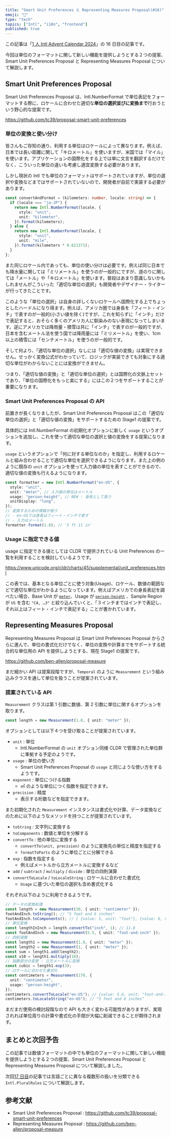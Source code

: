 ```yaml
---
title: "Smart Unit Preferences と Representing Measures Proposal(#16)"
emoji: "📐"
type: "tech"
topics: ["Intl", "i18n", "frontend"]
published: true
---
```


この記事は「[1 人 Intl Advent Calendar 2024](https://adventar.org/calendars/10555)」の 16 日目の記事です。

今回は単位のフォーマットに関して新しい機能を提供しようとする２つの提案、Smart Unit Preferences Proposal と Representing Measures Proposal について解説します。

## Smart Unit Preferences Proposal

Smart Unit Preferences Proposal は、Intl.NumberFormat で単位表記をフォーマットする際に、ロケールに合わせた適切な**単位の選択並びに変換まで**行おうという野心的な提案です。

https://github.com/tc39/proposal-smart-unit-preferences

### 単位の変換と使い分け

皆さんもご存知の通り、利用する単位はロケールによって異なります。例えば、日本では長い距離に関して「キロメートル」を使いますが、米国では「マイル」を使います。アプリケーションの国際化をする上では単に文言を翻訳するだけでなく、こういった単位の違いも考慮し適宜変換する必要があります。

しかし現状の Intl でも単位のフォーマットはサポートされていますが、単位の選択や変換などまではサポートされていないので、開発者が自前で実装する必要があります。

```ts
const convertAndFormat = (kilometers: number, locale: string) => {
  if (locale === "ja-JP") {
    return new Intl.NumberFormat(locale, {
      style: "unit",
      unit: "kilometer",
    }).format(kilometers);
  } else {
    return new Intl.NumberFormat(locale, {
      style: "unit",
      unit: "mile",
    }).format(kilometers * 0.621371);
  }
};
```

また同じロケール内であっても、単位の使い分けは必要です。例えば同じ日本でも降水量に関しては「ミリメートル」を使うのが一般的にですが、道のりに関しては「メートル」や「キロメートル」を使います。普段はあまり意識しないかもしれませんがこういった「適切な単位の選択」も開発者やデザイナー・ライターが行ってきたことです。

このような「単位の選択」は自身の詳しくないロケールへ国際化する上でちょっとしたハードルになり得ます。例えば、アメリカ圏では身長を「フィート・インチ」で表すのが一般的(小さい値を除く)ですが、これを知らずに「インチ」だけで表記すると、おそらく多くのアメリカ人に馴染みのない表現になってしまいます。逆にアメリカでは降雨量・積雪は共に「インチ」で表すのが一般的ですが、日本を含むメートル法を使う国では降雨量には「ミリメートル」を使い、1cm 以上の積雪には「センチメートル」を使うのが一般的です。

そして何より、「適切な単位の選択」なしには「適切な値の変換」は実現できません。せっかく変換公式がわかっていて、ロジックが実装できても対象にする適切な単位がわからないことには変換ができません。

つまり、「適切な値の変換」と「適切な単位の選択」とは国際化の文脈上セットであり、「単位の国際化をもっと楽にする」にはこの２つをサポートすることが重要になります。

### Smart Unit Preferences Proposal の API

前置きが長くなりましたが、Smart Unit Preferences Proposal はこの「適切な単位の選択」と「適切な値の変換」をサポートするための Stage1 の提案です。

具体的には Intl.NumberFormat の初期化オプションに新しく `usage` というオプションを追加し、これを使って適切な単位の選択と値の変換をする提案になります。

`usage` というオプションで「何に対する単位なのか」を指定し、利用するロケールと組み合わせることで適切な単位を選択できるようになります。また上の例のように既存の `unit` オプションを使って入力値の単位を表すことができるので、適切な値の変換も行えるようになります。

```ts
const formatter = new Intl.NumberFormat("en-US", {
  style: "unit",
  unit: "meter", // 入力値の単位はメートル
  usage: "person-height", // NEW : 身長として扱う
  unitDisplay: "long",
});
// 変換するための情報が揃う
// - en-USでは身長はフィート・インチで表す
// - 入力はメートル
formatter.format(1.8); // '5 ft 11 in'
```

### Usage に指定できる値

usage に指定できる値としては CLDR で提供されている Unit Preferences の一覧を利用することを検討しているようです。

https://www.unicode.org/cldr/charts/45/supplemental/unit_preferences.html

この表では、基本となる単位ごとに使う対象(Usage)、ロケール、数値の範囲などで適切な単位がわかるようになっています。例えばアメリカでの身長表記を調べたい場合、Base Unit が [`meter`](https://www.unicode.org/cldr/charts/45/supplemental/unit_preferences.html#meter)、Usage が [`person-height`](https://www.unicode.org/cldr/charts/45/supplemental/unit_preferences.html#person-height) 、Sample Region が `US` を含む `"CA, …3"` と絞り込んでいくと、「３インチまではインチで表記し、それ以上はフィート・インチで表記する」ことが書かれています。

## Representing Measures Proposal

Representing Measures Proposal は Smart Unit Preferences Proposal からさらに進んで、単位の書式化だけでなく、単位の変換や計算までをサポートする統合的な単位用の API を提供しようとする、現在 Stage1 の提案です。

https://github.com/ben-allen/proposal-measure

まだ細かい API は提案段階ですが、`Temporal` のように `Measurement` という組み込みクラスを通して単位を扱うことが提案されています。

### 提案されている API

`Measurement` クラスは第 1 引数に数値、第 2 引数に単位に関するオプションを取ります。

```ts
const length = new Measurement(1.8, { unit: "meter" });
```

オプションとしては以下４つを受け取ることが提案されています。

- `unit` : 単位
  - Intl.NumberFormat の `unit` オプション同様 CLDR で管理された単位群に準拠する予定のようです。
- `usage` : 単位の使い方
  - Smart Unit Preferences Proposal の `usage` と同じような使い方をするようです。
- `exponent` : 単位につける指数
  - ㎡ のような単位につく指数を指定できます。
- `precision` : 精度
  - 表示する桁数などを指定できます。

また初期化された `Measurement` インスタンスは書式化や計算、データ変換などのために以下のようなメソッドを持つことが提案されています。

- `toString` : 文字列に変換する
- `toComponents` : 数値と単位を分解する
- `convertTo` : 他の単位に変換する
  - `convertTo(unit, precision)` のように変換先の単位と精度を指定する
  - `formatToParts` のように単位ごとに分解できる
- `exp` : 指数を指定する
  - 例えばメートルから立方メートルに変換するなど
- `add` / `subtract` / `multiply` / `divide` : 単位の四則演算
- `convertToLocale` / `toLocaleString` : ロケールに合わせた書式化
  - `Usage` に基づいた単位の選択も含め書式化する

それぞれ以下のように利用できるようです。

```ts
// データの変換処理
const length = new Measurement(30, { unit: "centimeter" });
footAndInch.toString(); // "5 feet and 6 inches"
footAndInch.toComponents(); // [ {value: 5, unit: "foot"}, {value: 6, unit: "inch"}]
// 単位変換
const lengthInInch = length.convertTo("inch", 1); // 11.8
const footAndInch = new Measurement(5.5, { unit: "foot-and-inch" });
// 四則演算
const length1 = new Measurement(1.8, { unit: "meter" });
const length2 = new Measurement(1, { unit: "meter" });
const sum = length1.add(length2);
const x10 = length1.multiply(10);
// 指数部分の変更 : 立方メートルに変換
const cubic = length1.exp(3);
// ロケールに合わせた書式化
const centimeters = Measurement(170, {
  unit: "centimeter",
  usage: "person-height",
});
centimeters.convertToLocale("en-US"); // {value: 5.6, unit: "foot-and-inch"}
centimeters.toLocaleString("en-US"); // "5 feet and 6 inches"
```

まだまだ使用の検討段階なので API も大きく変わる可能性がありますが、実現されれば単位周りの計算や書式化の手間が大幅に削減できることが期待されます。

## まとめと次回予告

この記事では数値フォーマットの中でも単位のフォーマットに関して新しい機能を提供しようとする２つの提案、Smart Unit Preferences Proposal と Representing Measures Proposal について解説しました。

次回[17 日目]()の記事では言語ごとに異なる複数形の扱いを分類できる `Intl.PluralRules` について解説します。

## 参考文献

- Smart Unit Preferences Proposal : https://github.com/tc39/proposal-smart-unit-preferences
- Representing Measures Proposal : https://github.com/ben-allen/proposal-measure
